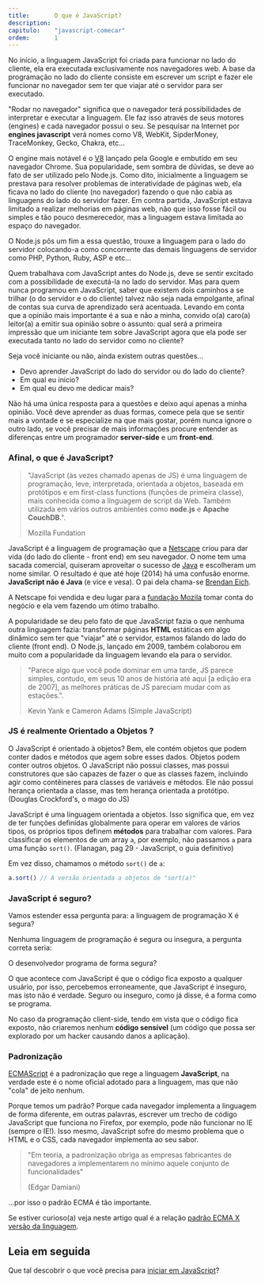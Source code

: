 ```yaml
---
title:       O que é JavaScript?
description:
capitulo:    "javascript-comecar"
ordem:       1
---
```


No início, a linguagem JavaScript foi criada para funcionar no lado do cliente, ela era executada exclusivamente nos
navegadores web. A base da programação no lado do cliente consiste em escrever um script e fazer ele funcionar no
navegador sem ter que viajar até o servidor para ser executado.

"Rodar no navegador" significa que o navegador terá possibilidades de interpretar e executar a linguagem. Ele faz isso
através de seus motores (engines) e cada navegador possui o seu. Se pesquisar na Internet por __engines javascript__ verá
nomes como V8, WebKit, SipderMoney, TraceMonkey, Gecko, Chakra, etc...

O engine mais notável é o [V8](https://developers.google.com/v8/) lançado pela Google e embutido em seu navegador Chrome. Sua popularidade, sem sombra
de dúvidas, se deve ao fato de ser utilizado pelo Node.js. Como dito, inicialmente a linguagem se prestava para resolver
problemas de interatividade de páginas web, ela ficava no lado do cliente (no navegador) fazendo o que não cabia as
linguagens do lado do servidor fazer. Em contra partida, JavaScript estava limitado a realizar melhorias em páginas web,
não que isso fosse fácil ou simples e tão pouco desmerecedor, mas a linguagem estava limitada ao espaço do navegador.

O Node.js pôs um fim a essa questão, trouxe a linguagem para o lado do servidor colocando-a como concorrente das demais
linguagens de servidor como PHP, Python, Ruby, ASP e etc...

Quem trabalhava com JavaScript antes do Node.js, deve se sentir excitado com a possibilidade de executá-la no lado do
servidor. Mas para quem nunca programou em JavaScript, saber que existem dois caminhos a se trilhar (o do servidor e o
do cliente) talvez não seja nada empolgante, afinal de contas sua curva de aprendizado será acentuada. Levando em conta
que a opinião mais importante é a sua e não a minha, convido o(a) caro(a) leitor(a) a emitir sua opinião sobre o assunto:
qual será a primeira impressão que um iniciante tem sobre JavaScript agora que ela pode ser executada tanto no lado do
servidor como no cliente?

Seja você iniciante ou não, ainda existem outras questões...

- Devo aprender JavaScript do lado do servidor ou do lado do cliente?
- Em qual eu inicio?
- Em qual eu devo me dedicar mais?

Não há uma única resposta para a questões e deixo aqui apenas a minha opinião. Você deve aprender as duas formas, comece
pela que se sentir mais a vontade e se especialize na que mais gostar, porém nunca ignore o outro lado, se você precisar
de mais informações procure entender as diferenças entre um programador __server-side__ e um __front-end__.


### Afinal, o que é JavaScript?

> "JavaScript (às vezes chamado apenas de JS) é uma linguagem de programação, leve, interpretada, orientada a objetos,
> baseada em protótipos e em first-class functions (funções de primeira classe), mais conhecida como a linguagem de
> script da Web. Também utilizada em vários outros ambientes como __node.js__ e __Apache CouchDB__.".
>
> Mozilla Fundation


JavaScript é a linguagem de programação que a [Netscape](http://pt.wikipedia.org/wiki/Netscape) criou
para dar vida (do lado do cliente - front end) em seu navegador. O nome tem uma sacada comercial, quiseram aproveitar o
sucesso de [Java](http://www.oracle.com/br/technologies/java/overview/index.html) e escolheram um nome similar.
O resultado é que até hoje (2014) há uma confusão enorme. __JavaScript não é Java__ (e vice e vesa). O pai dela chama-se
[Brendan Eich](http://en.wikipedia.org/wiki/Brendan_Eich).

A Netscape foi vendida e deu lugar para a [fundação Mozila](https://www.mozilla.org/pt-BR/) tomar conta do
negócio e ela vem fazendo um ótimo trabalho.

A popularidade se deu pelo fato de que JavaScript fazia o que nenhuma outra linguagem fazia: transformar páginas __HTML__
estáticas em algo dinâmico sem ter que "viajar" até o servidor, estamos falando do lado do cliente (front end). O Node.js,
lançado em 2009, também colaborou em muito com a popularidade da linguagem levando ela para o servidor.

> "Parece algo que você pode dominar em uma tarde, JS parece simples, contudo, em seus 10 anos de história até aqui [a edição
> era de 2007], as melhores práticas de JS pareciam mudar com as estações.".
>
> Kevin Yank e Cameron Adams (Simple JavaScript)



### JS é realmente Orientado a Objetos ?

O JavaScript é orientado à objetos? Bem, ele contém objetos que podem conter dados e métodos que agem sobre esses
dados. Objetos podem conter outros objetos. O JavaScript não possui classes, mas possui construtores que são capazes
de fazer o que as classes fazem, incluindo agir como contêineres para classes de variáveis e métodos. Ele não possui
herança orientada a classe, mas tem herança orientada a protótipo.(Douglas Crockford's, o mago do JS)

JavaScript é uma linguagem orientada a objetos. Isso significa que, em vez de ter funções definidas globalmente para
operar em valores de vários tipos, os próprios tipos definem __métodos__ para trabalhar com valores. Para classificar
os elementos de um array `a`, por exemplo, não passamos `a` para uma função `sort()`.
(Flanagan, pag 29 - JavaScript, o guia definitivo)

Em vez disso, chamamos o método `sort()` de `a`:

```javascript
a.sort() // A versão orientada a objetos de "sort(a)"
```



### JavaScript é seguro?

Vamos estender essa pergunta para: a linguagem de programação X é segura?

Nenhuma linguagem de programação é segura ou insegura, a pergunta correta seria:

O desenvolvedor programa de forma segura?

O que acontece com JavaScript é que o código fica exposto a qualquer usuário, por isso, percebemos erroneamente, que
JavaScript é inseguro, mas isto não é verdade. Seguro ou inseguro, como já disse, é a forma como se programa.

No caso da programação client-side, tendo em vista que o código fica exposto, não criaremos nenhum __código sensível__
 (um código que possa ser explorado por um hacker causando danos a aplicação).


### Padronização

[ECMAScript](http://www.ecmascript.org/) é a padronização que rege a linguagem __JavaScript__, na verdade
este é o nome oficial adotado para a linguagem, mas que não "cola" de jeito nenhum.

Porque temos um padrão? Porque cada navegador implementa a linguagem de forma diferente, em outras palavras, escrever um
trecho de código JavaScript que funciona no Firefox, por exemplo, pode não funcionar no IE (sempre o IE!).
Isso mesmo, JavaScript sofre do mesmo problema que o HTML e o CSS, cada navegador implementa ao seu sabor.

> "Em teoria, a padronização obriga as empresas fabricantes de navegadores a implementarem no mínimo aquele conjunto de
> funcionalidades"
>
> (Edgar Damiani)

...por isso o padrão ECMA é tão importante.

Se estiver curioso(a) veja neste artigo qual é a relação
[padrão ECMA X versão da linguagem](https://developer.mozilla.org/pt-BR/docs/Web/JavaScript/Guide/JavaScript_Vis%C3%A3o_Geral#Relationship_between_JavaScript_Versions_and_ECMAScript_Editions).



Leia em seguida
---

Que tal descobrir o que você precisa para [iniciar em JavaScript](/javascript/iniciando-com-javascript/)?
